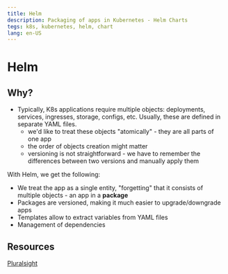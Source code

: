 ```yaml
---
title: Helm
description: Packaging of apps in Kubernetes - Helm Charts
tegs: k8s, kubernetes, helm, chart
lang: en-US
---
```


# Helm

## Why?

- Typically, K8s applications require multiple objects: deployments, services,
  ingresses, storage, configs, etc. Usually, these are defined in separate YAML
  files.
    - we'd like to treat these objects "atomically" - they are all parts of one app
    - the order of objects creation might matter
    - versioning is not straightforward - we have to remember the differences
      between two versions and manually apply them

With Helm, we get the following:

- We treat the app as a single entity, "forgetting" that it consists of multiple
  objects - an app in a **package**
- Packages are versioned, making it much easier to upgrade/downgrade apps
- Templates allow to extract variables from YAML files
- Management of dependencies

## Resources

[Pluralsight](https://app.pluralsight.com/library/courses/kubernetes-packaging-applications-helm/table-of-contents)